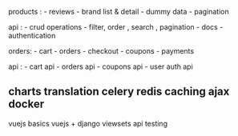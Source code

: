 products :
    - reviews
    - brand list & detail
    - dummy data
    - pagination


api :
    - crud operations
    - filter, order , search , pagination
    - docs
    - authentication


orders:
    - cart
    - orders
    - checkout
    - coupons
    - payments

api :
    - cart api
    - orders api
    - coupons api
    - user auth api



charts
translation
celery
redis
caching
ajax
docker
----------------
vuejs basics
vuejs + django
viewsets api
testing